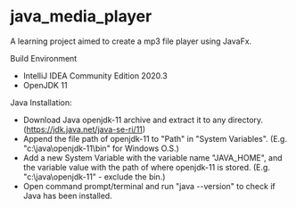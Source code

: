 # java_media_player
A learning project aimed to create a mp3 file player using JavaFx.

Build Environment
- IntelliJ IDEA Community Edition 2020.3
- OpenJDK 11 

Java Installation:
- Download Java openjdk-11 archive and extract it to any directory. (https://jdk.java.net/java-se-ri/11)
- Append the file path of openjdk-11 to "Path" in "System Variables". (E.g. "c:\java\openjdk-11\bin" for Windows O.S.)
- Add a new System Variable with the variable name "JAVA_HOME", and the variable value with the path of where openjdk-11 is stored. (E.g. "c:\java\openjdk-11" - exclude the bin.)
- Open command prompt/terminal and run "java --version" to check if Java has been installed.
